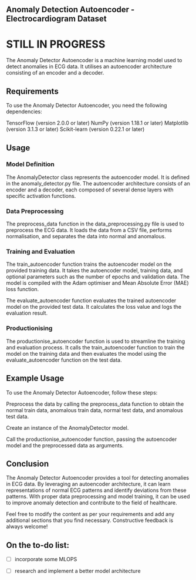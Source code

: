 ## Anomaly Detection Autoencoder - Electrocardiogram Dataset 

# STILL IN PROGRESS

The Anomaly Detector Autoencoder is a machine learning model used to detect anomalies in ECG data. It utilises an autoencoder architecture consisting of an encoder and a decoder.

## Requirements
To use the Anomaly Detector Autoencoder, you need the following dependencies:

TensorFlow (version 2.0.0 or later)
NumPy (version 1.18.1 or later)
Matplotlib (version 3.1.3 or later)
Scikit-learn (version 0.22.1 or later)

## Usage

### Model Definition
The AnomalyDetector class represents the autoencoder model. It is defined in the anomaly_detector.py file. The autoencoder architecture consists of an encoder and a decoder, each composed of several dense layers with specific activation functions.

### Data Preprocessing
The preprocess_data function in the data_preprocessing.py file is used to preprocess the ECG data. It loads the data from a CSV file, performs normalisation, and separates the data into normal and anomalous.

### Training and Evaluation
The train_autoencoder function trains the autoencoder model on the provided training data. It takes the autoencoder model, training data, and optional parameters such as the number of epochs and validation data. The model is compiled with the Adam optimiser and Mean Absolute Error (MAE) loss function.

The evaluate_autoencoder function evaluates the trained autoencoder model on the provided test data. It calculates the loss value and logs the evaluation result.

### Productionising
The productionise_autoencoder function is used to streamline the training and evaluation process. It calls the train_autoencoder function to train the model on the training data and then evaluates the model using the evaluate_autoencoder function on the test data.

## Example Usage
To use the Anomaly Detector Autoencoder, follow these steps:

Preprocess the data by calling the preprocess_data function to obtain the normal train data, anomalous train data, normal test data, and anomalous test data.

Create an instance of the AnomalyDetector model.

Call the productionise_autoencoder function, passing the autoencoder model and the preprocessed data as arguments.


## Conclusion
The Anomaly Detector Autoencoder provides a tool for detecting anomalies in ECG data. By leveraging an autoencoder architecture, it can learn representations of normal ECG patterns and identify deviations from these patterns. With proper data preprocessing and model training, it can be used to improve anomaly detection and contribute to the field of healthcare.

Feel free to modify the content as per your requirements and add any additional sections that you find necessary. Constructive feedback is always welcome!


## On the to-do list:
- [ ] incorporate some MLOPS 
- [ ] research and implement a better model architecture

